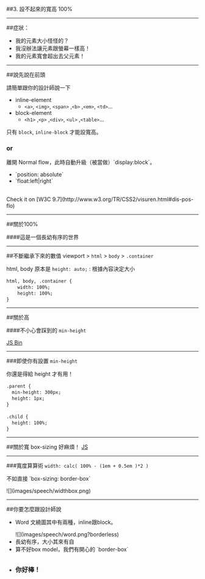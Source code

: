 ##3. 設不起來的寬高 100%

---

##症狀：

- 我的元素大小怪怪的？
- 我沒辦法讓元素跟螢幕一樣高！
- 我的元素寬會超出去父元素！


---

##說先說在前頭

請簡單跟你的設計師說一下

- inline-element
	- `<a>`, `<img>`, `<span>` ,`<b>` ,`<em>`, `<td>`...
- block-element
	- 	`<h1>` ,`<p>` ,`<div>`, `<ul>` ,`<table>`…

  
只有 `block`, `inline-block` 才能設寬高。
<h3 class="fragment">or</h3>
<p class="fragment">離開 Normal flow，此時自動升級（被當做）`display:block`。</p>

<ul>
	<li class="fragment">`position: absolute` </li>
	<li class="fragment">`float:left|right`</li>
</ul>

<br>
Check it on [W3C 9.7](http://www.w3.org/TR/CSS2/visuren.html#dis-pos-flo)

---

##關於100%

####這是一個長幼有序的世界

---

##不斷繼承下來的數值
viewport > `html` > `body` > `.container`

html, body 原本是 `height: auto;` : 根據內容決定大小

	html, body, .container {
		width: 100%;
		height: 100%;
	}



---

##關於高

####不小心會踩到的 `min-height`

<a class="jsbin-embed" href="http://jsbin.com/ALaR/2/embed?css,output">JS Bin</a>

---

###即使你有設置 `min-height`

你還是得給 height 才有用！

	.parent {
	  min-height: 300px;
	  height: 1px;
	}
	 
	.child {
	  height: 100%;
	}

---

##關於寬
box-sizing 好麻煩！
<a class="jsbin-embed" href="http://jsbin.com/box-size/1/embed?css,output">JS</a>

---

###寬度算算術
`width: calc( 100% - (1em + 0.5em )*2 )`
<p class="fragment">不如直接 `box-sizing: border-box`</p>
![](images/speech/widthbox.png)

---

##你要怎麼跟設計師說
  
<ul>
	<li class="fragment"><p>Word 文繞圖其中有兩種，inline跟block。</p>![](images/speech/word.png?borderless)</li>
	<li class="fragment">長幼有序，大小其來有自</li>
	<li class="fragment">算不好box model，我們有開心的 `border-box`</li>
	<li class="fragment" style="line-height:3em"><h3>你好棒！</h3></li>
</ul>
